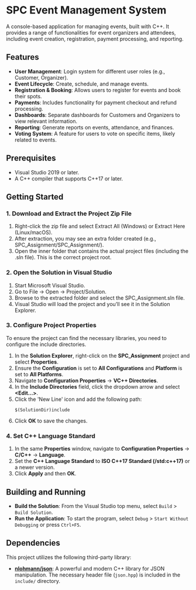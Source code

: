 # SPC Event Management System

A console-based application for managing events, built with C++. It provides a range of functionalities for event organizers and attendees, including event creation, registration, payment processing, and reporting.

## Features

*   **User Management**: Login system for different user roles (e.g., Customer, Organizer).
*   **Event Lifecycle**: Create, schedule, and manage events.
*   **Registration & Booking**: Allows users to register for events and book their spots.
*   **Payments**: Includes functionality for payment checkout and refund processing.
*   **Dashboards**: Separate dashboards for Customers and Organizers to view relevant information.
*   **Reporting**: Generate reports on events, attendance, and finances.
*   **Voting System**: A feature for users to vote on specific items, likely related to events.

## Prerequisites

*   Visual Studio 2019 or later.
*   A C++ compiler that supports C++17 or later.

## Getting Started

### 1. Download and Extract the Project Zip File

1. Right-click the zip file and select Extract All (Windows) or Extract Here (Linux/macOS).
2. After extraction, you may see an extra folder created (e.g., SPC_Assignment/SPC_Assignment/).
3. Open the inner folder that contains the actual project files (including the .sln file). This is the correct project root.

### 2. Open the Solution in Visual Studio

1. Start Microsoft Visual Studio.
2. Go to File → Open → Project/Solution.
3. Browse to the extracted folder and select the SPC_Assignment.sln file.
4. Visual Studio will load the project and you’ll see it in the Solution Explorer.

### 3. Configure Project Properties

To ensure the project can find the necessary libraries, you need to configure the include directories.

1.  In the **Solution Explorer**, right-click on the **SPC_Assignment** project and select **Properties**.
2.  Ensure the **Configuration** is set to **All Configurations** and **Platform** is set to **All Platforms**.
3.  Navigate to **Configuration Properties** -> **VC++ Directories**.
4.  In the **Include Directories** field, click the dropdown arrow and select **<Edit...>**.
5.  Click the 'New Line' icon and add the following path:
    ```
    $(SolutionDir)include
    ```
6.  Click **OK** to save the changes.

### 4. Set C++ Language Standard

1.  In the same **Properties** window, navigate to **Configuration Properties** -> **C/C++** -> **Language**.
2.  Set the **C++ Language Standard** to **ISO C++17 Standard (/std:c++17)** or a newer version.
3.  Click **Apply** and then **OK**.

## Building and Running

*   **Build the Solution**: From the Visual Studio top menu, select `Build` > `Build Solution`.
*   **Run the Application**: To start the program, select `Debug` > `Start Without Debugging` or press `Ctrl+F5`.

## Dependencies

This project utilizes the following third-party library:

*   **[nlohmann/json](https://github.com/nlohmann/json)**: A powerful and modern C++ library for JSON manipulation. The necessary header file (`json.hpp`) is included in the `include/` directory.
